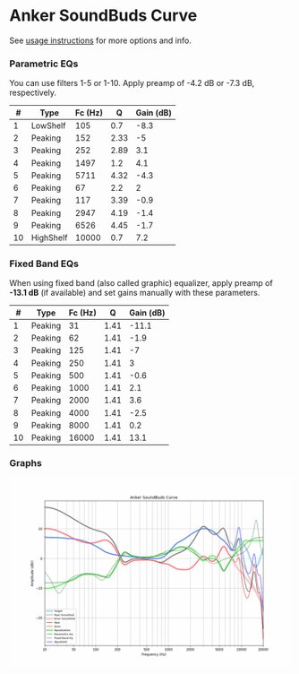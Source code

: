 # Anker SoundBuds Curve
See [usage instructions](https://github.com/jaakkopasanen/AutoEq#usage) for more options and info.

### Parametric EQs
You can use filters 1-5 or 1-10. Apply preamp of -4.2 dB or -7.3 dB, respectively.

|   # | Type      |   Fc (Hz) |    Q |   Gain (dB) |
|-----|-----------|-----------|------|-------------|
|   1 | LowShelf  |       105 | 0.7  |        -8.3 |
|   2 | Peaking   |       152 | 2.33 |        -5   |
|   3 | Peaking   |       252 | 2.89 |         3.1 |
|   4 | Peaking   |      1497 | 1.2  |         4.1 |
|   5 | Peaking   |      5711 | 4.32 |        -4.3 |
|   6 | Peaking   |        67 | 2.2  |         2   |
|   7 | Peaking   |       117 | 3.39 |        -0.9 |
|   8 | Peaking   |      2947 | 4.19 |        -1.4 |
|   9 | Peaking   |      6526 | 4.45 |        -1.7 |
|  10 | HighShelf |     10000 | 0.7  |         7.2 |

### Fixed Band EQs
When using fixed band (also called graphic) equalizer, apply preamp of **-13.1 dB** (if available) and set gains manually with these parameters.

|   # | Type    |   Fc (Hz) |    Q |   Gain (dB) |
|-----|---------|-----------|------|-------------|
|   1 | Peaking |        31 | 1.41 |       -11.1 |
|   2 | Peaking |        62 | 1.41 |        -1.9 |
|   3 | Peaking |       125 | 1.41 |        -7   |
|   4 | Peaking |       250 | 1.41 |         3   |
|   5 | Peaking |       500 | 1.41 |        -0.6 |
|   6 | Peaking |      1000 | 1.41 |         2.1 |
|   7 | Peaking |      2000 | 1.41 |         3.6 |
|   8 | Peaking |      4000 | 1.41 |        -2.5 |
|   9 | Peaking |      8000 | 1.41 |         0.2 |
|  10 | Peaking |     16000 | 1.41 |        13.1 |

### Graphs
![](./Anker%20SoundBuds%20Curve.png)
